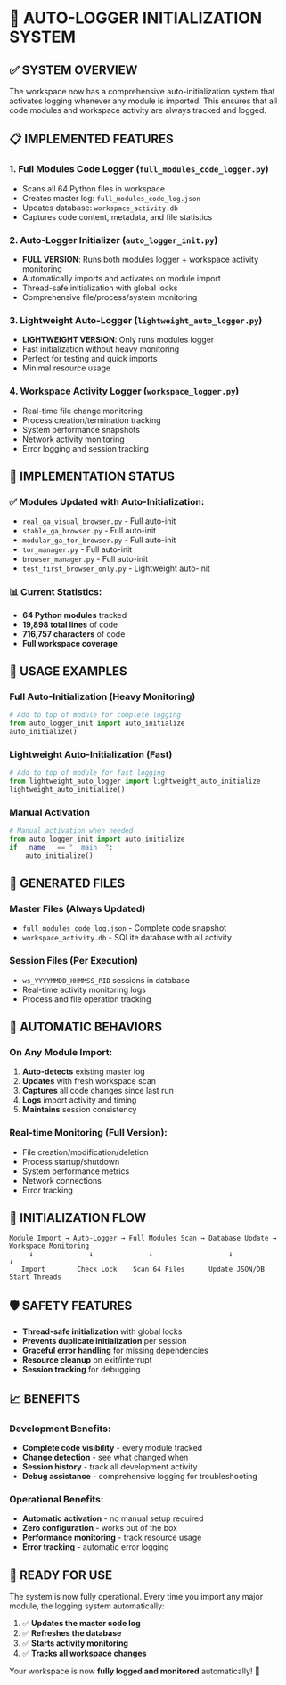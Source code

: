 # 🚀 AUTO-LOGGER INITIALIZATION SYSTEM

## ✅ SYSTEM OVERVIEW

The workspace now has a comprehensive auto-initialization system that activates logging whenever any module is imported. This ensures that all code modules and workspace activity are always tracked and logged.

## 📋 IMPLEMENTED FEATURES

### 1. **Full Modules Code Logger** (`full_modules_code_logger.py`)
- Scans all 64 Python files in workspace
- Creates master log: `full_modules_code_log.json`
- Updates database: `workspace_activity.db`
- Captures code content, metadata, and file statistics

### 2. **Auto-Logger Initializer** (`auto_logger_init.py`)
- **FULL VERSION**: Runs both modules logger + workspace activity monitoring
- Automatically imports and activates on module import
- Thread-safe initialization with global locks
- Comprehensive file/process/system monitoring

### 3. **Lightweight Auto-Logger** (`lightweight_auto_logger.py`)
- **LIGHTWEIGHT VERSION**: Only runs modules logger
- Fast initialization without heavy monitoring
- Perfect for testing and quick imports
- Minimal resource usage

### 4. **Workspace Activity Logger** (`workspace_logger.py`)
- Real-time file change monitoring
- Process creation/termination tracking
- System performance snapshots
- Network activity monitoring
- Error logging and session tracking

## 🔧 IMPLEMENTATION STATUS

### ✅ **Modules Updated with Auto-Initialization:**
- `real_ga_visual_browser.py` - Full auto-init
- `stable_ga_browser.py` - Full auto-init
- `modular_ga_tor_browser.py` - Full auto-init
- `tor_manager.py` - Full auto-init
- `browser_manager.py` - Full auto-init
- `test_first_browser_only.py` - Lightweight auto-init

### 📊 **Current Statistics:**
- **64 Python modules** tracked
- **19,898 total lines** of code
- **716,757 characters** of code
- **Full workspace coverage**

## 🚀 USAGE EXAMPLES

### Full Auto-Initialization (Heavy Monitoring)
```python
# Add to top of module for complete logging
from auto_logger_init import auto_initialize
auto_initialize()
```

### Lightweight Auto-Initialization (Fast)
```python
# Add to top of module for fast logging
from lightweight_auto_logger import lightweight_auto_initialize
lightweight_auto_initialize()
```

### Manual Activation
```python
# Manual activation when needed
from auto_logger_init import auto_initialize
if __name__ == "__main__":
    auto_initialize()
```

## 📁 GENERATED FILES

### Master Files (Always Updated)
- `full_modules_code_log.json` - Complete code snapshot
- `workspace_activity.db` - SQLite database with all activity

### Session Files (Per Execution)
- `ws_YYYYMMDD_HHMMSS_PID` sessions in database
- Real-time activity monitoring logs
- Process and file operation tracking

## 🎯 AUTOMATIC BEHAVIORS

### On Any Module Import:
1. **Auto-detects** existing master log
2. **Updates** with fresh workspace scan
3. **Captures** all code changes since last run
4. **Logs** import activity and timing
5. **Maintains** session consistency

### Real-time Monitoring (Full Version):
- File creation/modification/deletion
- Process startup/shutdown
- System performance metrics
- Network connections
- Error tracking

## 🔄 INITIALIZATION FLOW

```
Module Import → Auto-Logger → Full Modules Scan → Database Update → Workspace Monitoring
     ↓              ↓              ↓                   ↓                    ↓
   Import        Check Lock    Scan 64 Files      Update JSON/DB      Start Threads
```

## 🛡️ SAFETY FEATURES

- **Thread-safe initialization** with global locks
- **Prevents duplicate initialization** per session
- **Graceful error handling** for missing dependencies
- **Resource cleanup** on exit/interrupt
- **Session tracking** for debugging

## 📈 BENEFITS

### Development Benefits:
- **Complete code visibility** - every module tracked
- **Change detection** - see what changed when
- **Session history** - track all development activity
- **Debug assistance** - comprehensive logging for troubleshooting

### Operational Benefits:
- **Automatic activation** - no manual setup required
- **Zero configuration** - works out of the box
- **Performance monitoring** - track resource usage
- **Error tracking** - automatic error logging

## 🎉 READY FOR USE

The system is now fully operational. Every time you import any major module, the logging system automatically:

1. ✅ **Updates the master code log**
2. ✅ **Refreshes the database**
3. ✅ **Starts activity monitoring**
4. ✅ **Tracks all workspace changes**

Your workspace is now **fully logged and monitored** automatically! 🚀
